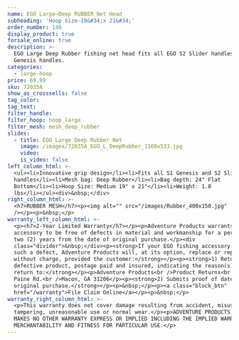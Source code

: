 ```yaml
---
name: EGO Large—Deep RUBBER Net Head
subheading: 'Hoop Size—19&#34;x 21&#34;'
order_number: 140
display_product: true
forsale_online: true
description: >-
  EGO Large Deep Rubber fishing net head fits all EGO S2 Slider handles and S1
  Genesis handles.
categories:
  - large-hoop
price: 69.99
sku: 72035A
show_as_crosssells: false
tag_color:
tag_text:
filter_handle:
filter_hoop: hoop_large
filter_mesh: mesh_deep_rubber
slides:
  - title: EGO Large Deep Rubber Net
    image: /images/72035A_EGO_L_DeepRubber_1160x533.jpg
    video:
    is_video: false
left_column_html: >-
  <ul><li>Innovative grip design</li><li>Fits all S1 Genesis and S2 Slider
  handles</li><li>Mesh bag: Deep Rubber</li><li>Bag depth: 24" Flat
  Bottom</li><li>Hoop Size: Medium 19" x 21"</li><li>Weight: 1.8
  lbs</li></ul><div>&nbsp;</div>
right_column_html: >-
  <h7>RUBBER MESH</h7><p><img alt="" src="/images/Rubber_400x150.jpg"
  /></p><p>&nbsp;</p>
warranty_left_column_html: >-
  <p><h7>2-Year Limited Warranty</h7></p><p>Adventure Products warrants your EGO
  accessory to be free of defects in material and workmanship for a period of
  two (2) years from the date of original purchase.</p><div
  class="divider">&nbsp;</div><p><strong>If your EGO fishing accessory exhibits
  such a defect, Adventure Products will, at its option, replace or repair it
  without charge, provided the customer:</strong></p><p><strong>1) Returns the
  defective product, postage paid and insured, indicating the reason(s) for the
  return to:</strong></p><p>Adventure Products<br />Product Returns<br />889 Guy
  Paine Rd.<br />Macon, GA 31206</p><p><strong>2) Submits proof of date of
  original purchase.</strong></p><p>&nbsp;</p><p><a class="block_btn"
  href="/warranty">File Claim Online</a></p><p>&nbsp;</p>
warranty_right_column_html: >-
  <p>This warranty does not cover damage resulting from accident, misuse, abuse,
  tampering, unreasonable use or normal wear.</p><p>ADVENTURE PRODUCTS, INC.
  MAKES NO OTHER WARRANTY EXPRESS OR IMPLIED INCLUDING THE IMPLIED WARRANTIES OF
  MERCHANTABILITY AND FITNESS FOR PARTICULAR USE.</p>
---
```

